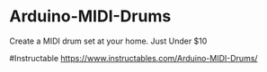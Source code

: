 # Arduino-MIDI-Drums
Create a MIDI drum set at your home. Just Under $10

#Instructable
https://www.instructables.com/Arduino-MIDI-Drums/
